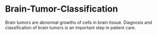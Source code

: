 # Brain-Tumor-Classification
Brain tumors are abnormal growths of cells in brain tissue. Diagnosis and classification of brain tumors is an important step in patient care.
